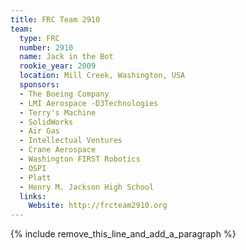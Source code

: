 ```yaml
---
title: FRC Team 2910
team:
  type: FRC
  number: 2910
  name: Jack in the Bot
  rookie_year: 2009
  location: Mill Creek, Washington, USA
  sponsors:
  - The Boeing Company
  - LMI Aerospace -D3Technologies
  - Terry's Machine
  - SolidWorks
  - Air Gas
  - Intellectual Ventures
  - Crane Aerospace
  - Washington FIRST Robotics
  - OSPI
  - Platt
  - Henry M. Jackson High School
  links:
    Website: http://frcteam2910.org
---
```


{% include remove_this_line_and_add_a_paragraph %}
